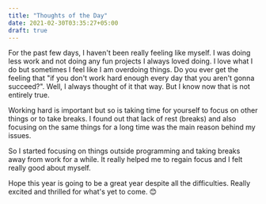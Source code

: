 ```yaml
---
title: "Thoughts of the Day"
date: 2021-02-30T03:35:27+05:00
draft: true
---
```


For the past few days, I haven't been really feeling like myself. I was doing less work and not doing any fun projects I always loved doing. I love what I do but sometimes I feel like I am overdoing things. Do you ever get the feeling that "if you don't work hard enough every day that you aren't gonna succeed?". Well, I always thought of it that way. But I know now that is not entirely true.

Working hard is important but so is taking time for yourself to focus on other things or to take breaks. I found out that lack of rest (breaks) and also focusing on the same things for a long time was the main reason behind my issues.

So I started focusing on things outside programming and taking breaks away from work for a while. It really helped me to regain focus and I felt really good about myself.

Hope this year is going to be a great year despite all the difficulties. Really excited and thrilled for what's yet to come. 😊